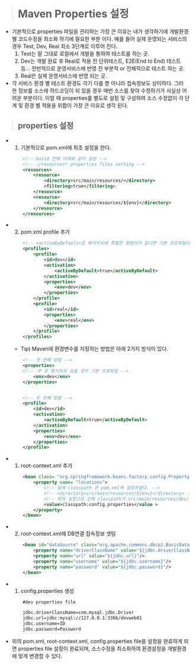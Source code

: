 ># Maven Properties 설정
*   기본적으로 properties 파일을 관리하는 가장 큰 이유는 내가 생각하기에 개발환경 별 코드수정을 최소화 하기에 필요한 부분 이다. 예를 들어 실제 운영되는 서비스의 경우 Test, Dev, Real 최소 3단계로 이루어 진다.
    1.   Test는 말 그대로 로컬에서 개발을 통하여 테스트를 하는 곳.
    2.   Dev는 개발 완료 후 Real로 적용 전 단위테스트, E2E(End to End) 테스트 등... 전반적으로 운영서비스에 반영 전 부분적 or 전체적으로 테스트 하는 곳.
    3.   Real은 실제 운영서비스에 반영 되는 곳.
* 각 서비스 환경 별 테스트 환경도 각기 다를 뿐 아니라 접속정보도 상이하다. 그러 한 정보를 소스에 하드코딩이 되 있을 경우 매번 소스를 찾아 수정하기가 사실상 어려운 부분이다. 이럴 때 properties를 별도로 설정 및 구성하여 소스 수정없이 각 단계 및 환경 별 적용을 위함이 가장 큰 이유로 생각 된다.

>## properties 설정
*   1. 기본적으로 pom.xml에 최초 설정을 한다.
    ```xml
        <!-- build 안에 아래와 같이 설정 -->
        <!-- ~/resources* properties files setting -->
        <resources>
            <resource>
                <directory>src/main/resources/</directory>
                <filtering>true</filtering>
            </resource>
            <resource>
                <directory>src/main/resources/${env}</directory>
            </resource>
        </resources>
    ```
*   2. pom.xml profile 추가
    ```xml
        <!-- <activeByDefault>은 패키지시에 특별한 명령어가 없다면 기본 프로파일이 된다. -->
        <profiles>
            <profile>
                <id>dev</id>
                <activation>
                    <activeByDefault>true</activeByDefault>
                </activation>
                <properties>
                    <env>dev</env>
                </properties>
            </profile>
            <profile>
                <id>real</id>
                <properties>
                    <env>real</env>
                </properties>
            </profile>
        </profiles>
    ```
    *   Tip) Maven에 환경변수를 지정하는 방법은 아래 2가지 방식이 있다.
    ```xml
        <!-- 첫 번째 방법 -->
        <properties>
        <!-- -P 로 명시하지 않을 경우 기본 프로파일 -->
            <env>dev</env>
        </properties>


        <!-- 두 번째 방법 -->
        <profile>
            <id>dev</id>
            <activation>
                <activeByDefault>true</activeByDefault>
            </activation>
            <properties>
                <env>dev</env>
            </properties>
        </profile>
    ```

*   1. root-context.xml 추가
    ```xml
        <bean class= "org.springframework.beans.factory.config.PropertyPlaceholderConfigurer" >
            <property name= "locations">
                <!-- 밑에 classpath 은 pom.xml에 설정하였다. -->
                <!-- <directory>src/main/resources/${env}</directory> -->
                <!-- 위의 설정으로 인해 classpath가 src/main/resources/dev/ 로 설정이 됨 -->
                <value>classpath:config.properties</value >
            </property>
        </bean>
    ```
*   2. root-context.xml에 DB연결 접속정보 셋팅
    ```xml
        <bean id="dataSource" class="org.apache.commons.dbcp2.BasicDataSource"> 
            <property name="driverClassName" value="${jdbc.driverClassName}"/> 
            <property name="url" value="${jdbc.url}"/> 
            <property name="username" value="${jdbc.username}"/> 
            <property name="password" value="${jdbc.password}"/>
        </bean>
    ```

*   1. config.properties 생성
    ```xml
        #dev properties file

        jdbc.driverClassName=com.mysql.jdbc.Driver
        jdbc.url=jdbc:mysql://127.0.0.1:3306/devweb01
        jdbc.username=ID
        jdbc.password=Password
    ```

*   위의 pom.xml, root-context.xml, config.properties file을 설정을 완료하게 되면 properties file 설정이 완료되며, 소스수정을 최소화하여 환경설정을 개발환경에 맞게 변경할 수 있다.
